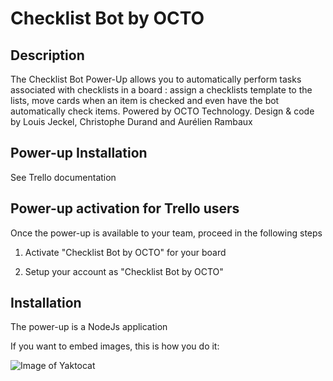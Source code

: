 # Checklist Bot by OCTO

## Description

The Checklist Bot Power-Up allows you to automatically perform tasks associated with checklists in a board : assign a checklists template to the lists, move cards when an item is checked and even have the bot automatically check items. 
Powered by OCTO Technology. 
Design & code by Louis Jeckel, Christophe Durand and Aurélien Rambaux

## Power-up Installation
See Trello documentation

## Power-up activation for Trello users
Once the power-up is available to your team, proceed in the following steps

1. Activate "Checklist Bot by OCTO" for your board

1. Setup your account as "Checklist Bot by OCTO"

## Installation

The power-up is a NodeJs application


If you want to embed images, this is how you do it:

![Image of Yaktocat](https://cdn.glitch.com/9aebe639-1af4-4ed8-9467-a054ae8cdf2b%2FScreen1.png?1501597361969)
